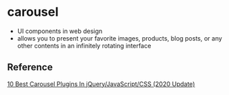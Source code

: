 # carousel

- UI components in web design
- allows you to present your favorite images, products, blog posts, or any other contents in an infinitely rotating interface

## Reference

[10 Best Carousel Plugins In jQuery/JavaScript/CSS (2020 Update)](https://www.jqueryscript.net/blog/best-carousel.html)
